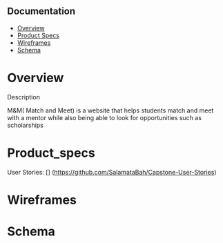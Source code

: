 ## Documentation

* [Overview](#Overview)
* [Product Specs](#Product_specs)
* [Wireframes](#Wireframes)
* [Schema](#Schema)
	
# Overview
Description 

M&M( Match and Meet) is a website that helps students match and meet with a mentor while also being able to look for opportunities such as scholarships


# Product_specs

User Stories: [] (https://github.com/SalamataBah/Capstone-User-Stories)




# Wireframes




# Schema



